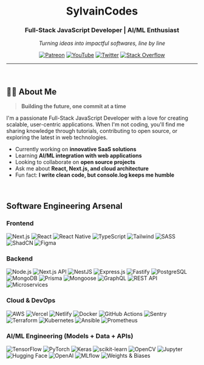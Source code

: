<div align="center">

#  SylvainCodes
### Full-Stack JavaScript Developer | AI/ML Enthusiast

*Turning ideas into impactful softwares, line by line*

[![Patreon](https://img.shields.io/badge/Support-Patreon-FF424D?style=for-the-badge&logo=patreon&logoColor=white)](https://www.patreon.com/sylvaincodes)
[![YouTube](https://img.shields.io/badge/YouTube-FF0000?style=for-the-badge&logo=youtube&logoColor=white)](https://www.youtube.com/@sylvaincodes593)
[![Twitter](https://img.shields.io/badge/Twitter-1DA1F2?style=for-the-badge&logo=x&logoColor=white)](https://twitter.com/sylvaincodes)
[![Stack Overflow](https://img.shields.io/badge/Stack_Overflow-FE7A16?style=for-the-badge&logo=stack-overflow&logoColor=white)](https://stackoverflow.com/users/20458049/sylvain-codes)

</div>

---

<br>

## 👨‍💻 About Me

> **Building the future, one commit at a time**

I'm a passionate Full-Stack JavaScript Developer with a love for creating scalable, user-centric applications. When I'm not coding, you'll find me sharing knowledge through tutorials, contributing to open source, or exploring the latest in web technologies.

-  Currently working on **innovative SaaS solutions**
-  Learning **AI/ML integration with web applications**
-  Looking to collaborate on **open source projects**
-  Ask me about **React, Next.js, and cloud architecture**
-  Fun fact: **I write clean code, but console.log keeps me humble**
<br>


##  Software Engineering Arsenal

###  Frontend
![Next.js](https://img.shields.io/badge/Next.js-000000?style=flat-square&logo=next.js&logoColor=white) 
![React](https://img.shields.io/badge/React-20232A?style=flat-square&logo=react&logoColor=61DAFB) 
![React Native](https://img.shields.io/badge/React_Native-20232A?style=flat-square&logo=react&logoColor=61DAFB) 
![TypeScript](https://img.shields.io/badge/TypeScript-007ACC?style=flat-square&logo=typescript&logoColor=white) 
![Tailwind](https://img.shields.io/badge/Tailwind_CSS-38B2AC?style=flat-square&logo=tailwind-css&logoColor=white) 
![SASS](https://img.shields.io/badge/Sass-CC6699?style=flat-square&logo=sass&logoColor=white) 
![ShadCN](https://img.shields.io/badge/ShadCN-000000?style=flat-square&logo=shadcnui&logoColor=white) 
![Figma](https://img.shields.io/badge/Figma-F24E1E?style=flat-square&logo=figma&logoColor=white)


###  Backend

![Node.js](https://img.shields.io/badge/Node.js-43853D?style=flat-square&logo=node.js&logoColor=white) 
![Next.js API](https://img.shields.io/badge/Next.js_API-000000?style=flat-square&logo=next.js&logoColor=white) 
![NestJS](https://img.shields.io/badge/NestJS-E0234E?style=flat-square&logo=nestjs&logoColor=white) 
![Express.js](https://img.shields.io/badge/Express.js-000000?style=flat-square&logo=express&logoColor=white) 
![Fastify](https://img.shields.io/badge/Fastify-20232A?style=flat-square&logo=fastify&logoColor=white) 
![PostgreSQL](https://img.shields.io/badge/PostgreSQL-316192?style=flat-square&logo=postgresql&logoColor=white) 
![MongoDB](https://img.shields.io/badge/MongoDB-4EA94B?style=flat-square&logo=mongodb&logoColor=white) 
![Prisma](https://img.shields.io/badge/Prisma-2D3748?style=flat-square&logo=prisma&logoColor=white) 
![Mongoose](https://img.shields.io/badge/Mongoose-880000?style=flat-square&logo=mongoose&logoColor=white) 
![GraphQL](https://img.shields.io/badge/GraphQL-E10098?style=flat-square&logo=graphql&logoColor=white) 
![REST API](https://img.shields.io/badge/REST_API-02569B?style=flat-square&logo=swagger&logoColor=white) 
![Microservices](https://img.shields.io/badge/Microservices-FF6F00?style=flat-square&logo=microgenetics&logoColor=white)


###  Cloud & DevOps

![AWS](https://img.shields.io/badge/AWS-232F3E?style=flat-square&logo=amazon-aws&logoColor=white) 
![Vercel](https://img.shields.io/badge/Vercel-000000?style=flat-square&logo=vercel&logoColor=white) 
![Netlify](https://img.shields.io/badge/Netlify-00C7B7?style=flat-square&logo=netlify&logoColor=white) 
![Docker](https://img.shields.io/badge/Docker-2496ED?style=flat-square&logo=docker&logoColor=white) 
![GitHub Actions](https://img.shields.io/badge/GitHub_Actions-2088FF?style=flat-square&logo=github-actions&logoColor=white) 
![Sentry](https://img.shields.io/badge/Sentry-1E1E1E?style=flat-square&logo=sentry&logoColor=white) 
![Terraform](https://img.shields.io/badge/Terraform-7B42BC?style=flat-square&logo=terraform&logoColor=white) 
![Kubernetes](https://img.shields.io/badge/Kubernetes-326CE5?style=flat-square&logo=kubernetes&logoColor=white) 
![Ansible](https://img.shields.io/badge/Ansible-EE0000?style=flat-square&logo=ansible&logoColor=white) 
![Prometheus](https://img.shields.io/badge/Prometheus-DD0000?style=flat-square&logo=prometheus&logoColor=white)


###  AI/ML Engineering (Models + Data + APIs)

![TensorFlow](https://img.shields.io/badge/TensorFlow-FF6F00?style=flat-square&logo=tensorflow&logoColor=white) 
![PyTorch](https://img.shields.io/badge/PyTorch-EE4C2C?style=flat-square&logo=pytorch&logoColor=white) 
![Keras](https://img.shields.io/badge/Keras-D00000?style=flat-square&logo=keras&logoColor=white) 
![scikit-learn](https://img.shields.io/badge/scikit--learn-F7931E?style=flat-square&logo=scikit-learn&logoColor=white) 
![OpenCV](https://img.shields.io/badge/OpenCV-5C3EE8?style=flat-square&logo=opencv&logoColor=white) 
![Jupyter](https://img.shields.io/badge/Jupyter-F37626?style=flat-square&logo=jupyter&logoColor=white) 
![Hugging Face](https://img.shields.io/badge/Hugging_Face-FF9900?style=flat-square&logo=huggingface&logoColor=white) 
![OpenAI](https://img.shields.io/badge/OpenAI-412991?style=flat-square&logo=openai&logoColor=white) 
![MLflow](https://img.shields.io/badge/MLflow-0F1010?style=flat-square&logo=mlflow&logoColor=white) 
![Weights & Biases](https://img.shields.io/badge/Weights_&_Biases-FF5C00?style=flat-square&logo=wandb&logoColor=white)

<br>


<div align="center">

</div>


</div>
